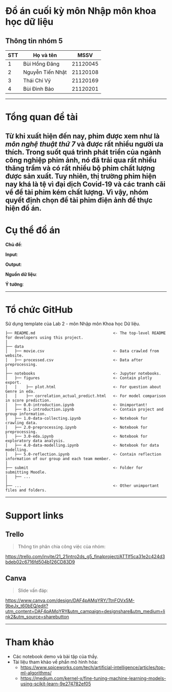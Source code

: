 # Đồ án cuối kỳ môn Nhập môn khoa học dữ liệu
## Thông tin nhóm 5

| **STT** | **Họ và tên** | **MSSV** |
|-------|---------------|---------|
| 1     | Bùi Hồng Đăng   | 21120045|
| 2     | Nguyễn Tiến Nhật | 21120108|
| 3     | Thái Chí Vỹ      | 21120169|
| 4     | Bùi Đình Bảo     | 21120201|
  
---
# Tổng quan đề tài
Từ khi xuất hiện đến nay, phim được xem như là *môn nghệ thuật thứ 7* và được rất nhiều người ưa thích. Trong suốt quá trình phát triển của ngành công nghiệp phim ảnh, nó đã trải qua rất nhiều thăng trầm và có rất nhiều bộ phim chất lượng được sản xuất. Tuy nhiên, thị trường phim hiện nay khá là tệ vì đại dịch Covid-19 và các tranh cãi về đề tài phim kém chất lượng. Vì vậy, nhóm quyết định chọn đề tài phim điện ảnh để thực hiện đồ án.
---
# Cụ thể đồ án

**Chủ đề**:

**Input**: 

**Output**:

**Nguồn dữ liệu**: 

**Ý tưởng**:

---
# Tổ chức GitHub
Sử dụng template của Lab 2 - môn Nhập môn Khoa học Dữ liệu.
```
├── README.md                                  <- The top-level README for developers using this project.
│
├── data
│   ├── movie.csv                              <- Data crawled from website.
│   ├── processed.csv                          <- Data after preprocessing.
│
├── notebooks                                  <- Jupyter notebooks.
│   ├── figures                                <- Contain plotly export.
│   │    ├── plot.html                         <- For question about Genre in eda.
│   │    ├── correlation_actual_predict.html   <- For model comparison in score prediction.
│   ├── 0.0-introduction.ipynb                 <- Unimportant!
│   ├── 0.1-introduction.ipynb                 <- Contain project and group information.
│   ├── 1.0-data-collecting.ipynb              <- Notebook for crawling data.
│   ├── 2.0-preprocessing.ipynb                <- Notebook for preprocessing.
│   ├── 3.0-eda.ipynb                          <- Notebook for exploratory data analysis.
│   ├── 4.0-data-modelling.ipynb               <- Notebook for data modelling.
│   ├── 5.0-reflection.ipynb                   <- Contain reflection information of our group and each team member.
│
├── submit                                     <- Folder for submitting Moodle.
│   ├── ...
│                     
├── ...                                        <- Other unimportant files and folders.
```

---
# Support links
## Trello 
> Thông tin phân chia công việc của nhóm:
> 
https://trello.com/invite/21_21intro2ds_g5_finalproject/ATTIf5ca31e2c424d3bdeb02c6716fd504b126CD83D9
## Canva 
> Slide vấn đáp:
> 
https://www.canva.com/design/DAF4pAMqYRY/TtnFOVx5M-9beJx_t60bEQ/edit?utm_content=DAF4pAMqYRY&utm_campaign=designshare&utm_medium=link2&utm_source=sharebutton

---
# Tham khảo
- Các notebook demo và bài tập của thầy.
- Tài liệu tham khảo về phần mô hình hóa:
  - <https://www.spiceworks.com/tech/artificial-intelligence/articles/top-ml-algorithms/>
  - <https://medium.com/kernel-x/fine-tuning-machine-learning-models-using-scikit-learn-9e274782ef05>
